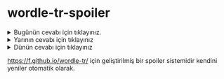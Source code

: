 # wordle-tr-spoiler

<details>
  <summary>Bugünün cevabı için tıklayınız.</summary>
  <br>
    <b> vakar </b>
</details>

<details>
  <summary>Yarının cevabı için tıklayınız</summary>
  <br>
   <b> kesin </b>
</details>

<details>
  <summary>Dünün cevabı için tıklayınız </summary>
  <br>
  <b> liste </b>
</details>

https://f.github.io/wordle-tr/ için geliştirilmiş bir spoiler sistemidir kendini yeniler otomatik olarak.

